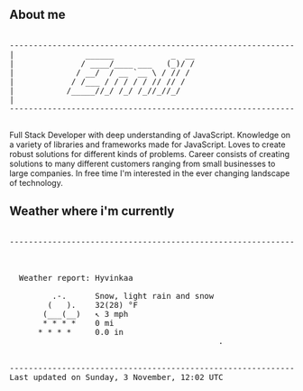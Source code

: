 ## About me

<pre>

--------------------------------------------------------------------------------------
|			    ______            _  __
|			   / ____/____ ___   (_)/ /
|			  / __/  / __ `__ \ / // / 
|			 / /___ / / / / / // // /  
|			/_____//_/ /_/ /_//_//_/   
|                           
--------------------------------------------------------------------------------------

</pre>

Full Stack Developer with deep understanding of JavaScript. Knowledge on a variety of libraries and frameworks made for JavaScript. Loves to create robust solutions for different kinds of problems. Career consists of creating solutions to many different customers ranging from small businesses to large companies. In free time I'm interested in the ever changing landscape of technology. 



## Weather where i'm currently  

<pre>

--------------------------------------------------------------------------------------


 
  Weather report: Hyvinkaa  
    
         .-.      Snow, light rain and snow  
        (   ).    32(28) °F  
       (___(__)   ↖ 3 mph  
       * * * *    0 mi  
      * * * *     0.0 in  
                                            .


--------------------------------------------------------------------------------------
Last updated on Sunday, 3 November, 12:02 UTC
</pre>
